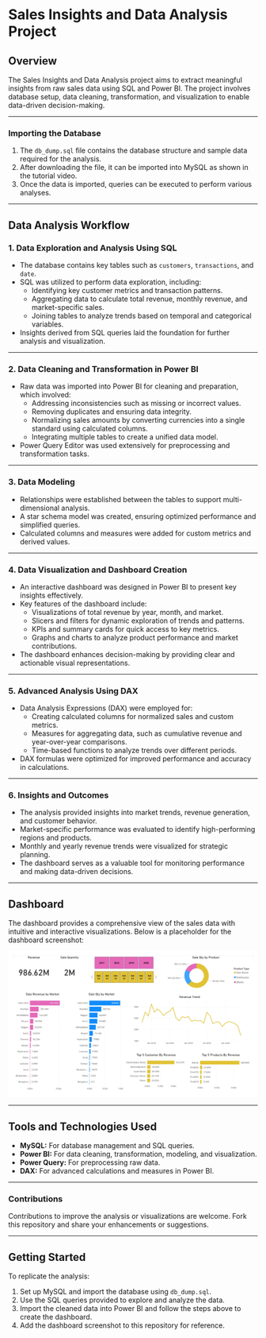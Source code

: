 # Sales Insights and Data Analysis Project

## Overview
The Sales Insights and Data Analysis project aims to extract meaningful insights from raw sales data using SQL and Power BI. The project involves database setup, data cleaning, transformation, and visualization to enable data-driven decision-making.

---

### Importing the Database
1. The `db_dump.sql` file contains the database structure and sample data required for the analysis.
2. After downloading the file, it can be imported into MySQL as shown in the tutorial video.
3. Once the data is imported, queries can be executed to perform various analyses.

---

## Data Analysis Workflow

### 1. Data Exploration and Analysis Using SQL
- The database contains key tables such as `customers`, `transactions`, and `date`. 
- SQL was utilized to perform data exploration, including:
  - Identifying key customer metrics and transaction patterns.
  - Aggregating data to calculate total revenue, monthly revenue, and market-specific sales.
  - Joining tables to analyze trends based on temporal and categorical variables.
- Insights derived from SQL queries laid the foundation for further analysis and visualization.

---

### 2. Data Cleaning and Transformation in Power BI
- Raw data was imported into Power BI for cleaning and preparation, which involved:
  - Addressing inconsistencies such as missing or incorrect values.
  - Removing duplicates and ensuring data integrity.
  - Normalizing sales amounts by converting currencies into a single standard using calculated columns.
  - Integrating multiple tables to create a unified data model.
- Power Query Editor was used extensively for preprocessing and transformation tasks.

---

### 3. Data Modeling
- Relationships were established between the tables to support multi-dimensional analysis.
- A star schema model was created, ensuring optimized performance and simplified queries.
- Calculated columns and measures were added for custom metrics and derived values.

---

### 4. Data Visualization and Dashboard Creation
- An interactive dashboard was designed in Power BI to present key insights effectively. 
- Key features of the dashboard include:
  - Visualizations of total revenue by year, month, and market.
  - Slicers and filters for dynamic exploration of trends and patterns.
  - KPIs and summary cards for quick access to key metrics.
  - Graphs and charts to analyze product performance and market contributions.
- The dashboard enhances decision-making by providing clear and actionable visual representations.

---

### 5. Advanced Analysis Using DAX
- Data Analysis Expressions (DAX) were employed for:
  - Creating calculated columns for normalized sales and custom metrics.
  - Measures for aggregating data, such as cumulative revenue and year-over-year comparisons.
  - Time-based functions to analyze trends over different periods.
- DAX formulas were optimized for improved performance and accuracy in calculations.

---

### 6. Insights and Outcomes
- The analysis provided insights into market trends, revenue generation, and customer behavior.
- Market-specific performance was evaluated to identify high-performing regions and products.
- Monthly and yearly revenue trends were visualized for strategic planning.
- The dashboard serves as a valuable tool for monitoring performance and making data-driven decisions.

---

## Dashboard
The dashboard provides a comprehensive view of the sales data with intuitive and interactive visualizations. Below is a placeholder for the dashboard screenshot:

![Dashboard Screenshot](https://github.com/SadiaAdrees/Sales-Insights-Data-Analysis-PowerBi/blob/main/Sales%20Insights.jpg)

---

## Tools and Technologies Used
- **MySQL:** For database management and SQL queries.
- **Power BI:** For data cleaning, transformation, modeling, and visualization.
- **Power Query:** For preprocessing raw data.
- **DAX:** For advanced calculations and measures in Power BI.

---

### Contributions
Contributions to improve the analysis or visualizations are welcome. Fork this repository and share your enhancements or suggestions.

---

## Getting Started
To replicate the analysis:
1. Set up MySQL and import the database using `db_dump.sql`.
2. Use the SQL queries provided to explore and analyze the data.
3. Import the cleaned data into Power BI and follow the steps above to create the dashboard.
4. Add the dashboard screenshot to this repository for reference.
